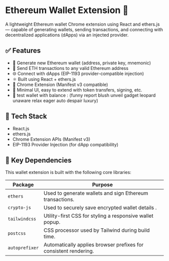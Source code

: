 # Ethereum Wallet Extension 🔐

A lightweight Ethereum wallet Chrome extension using React and ethers.js — capable of generating wallets, sending transactions, and connecting with decentralized applications (dApps) via an injected provider.

## ✅ Features
- 🔐 Generate new Ethereum wallet (address, private key, mnemonic)
- 💸 Send ETH transactions to any valid Ethereum address
- 🌐 Connect with dApps (EIP-1193 provider-compatible injection)
- ⚛️ Built using React + ethers.js
- 🧩 Chrome Extension (Manifest v3 compatible)
- 🧼 Minimal UI, easy to extend with token transfers, signing, etc.
- 🧼 test wallet with balance : (funny report blush unveil gadget leopard unaware relax eager auto despair luxury)

## 🔧 Tech Stack
- React.js
- ethers.js
- Chrome Extension APIs (Manifest v3)
- EIP-1193 Provider Injection (for dApp compatibility)


## 🔧 Key Dependencies

This wallet extension is built with the following core libraries:

| Package          | Purpose |
|------------------|---------|
| `ethers`         | Used to generate wallets and sign Ethereum transactions. |
| `crypto-js`      | Used to securely save encrypted wallet details . |
| `tailwindcss`    | Utility-first CSS for styling a responsive wallet popup. |
| `postcss`        | CSS processor used by Tailwind during build time. |
| `autoprefixer`   | Automatically applies browser prefixes for consistent rendering. |

